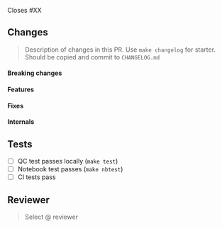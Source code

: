 Closes #XX

## Changes

> Description of changes in this PR. 
> Use `make changelog` for starter.
> Should be copied and commit to `CHANGELOG.md`

#### Breaking changes

#### Features

#### Fixes

#### Internals

## Tests

- [ ] QC test passes locally (`make test`)
- [ ] Notebook test passes (`make nbtest`)
- [ ] CI tests pass

## Reviewer

> Select @ reviewer

